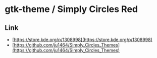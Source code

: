 

# gtk-theme / Simply Circles Red


## Link

* [https://store.kde.org/p/1308998](https://store.kde.org/p/1308998)
* [https://github.com/ju1464/Simply_Circles_Themes](https://github.com/ju1464/Simply_Circles_Themes)
